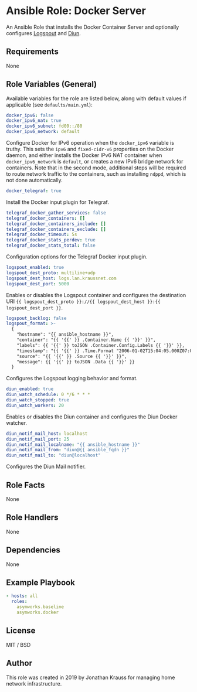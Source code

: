 # Ansible Role: Docker Server

An Ansible Role that installs the Docker Container Server and optionally configures [Logspout](https://github.com/gliderlabs/logspout) and [Diun](https://crazymax.dev/diun/).

## Requirements

None

## Role Variables (General)

Available variables for the role are listed below, along with default values if applicable (see `defaults/main.yml`):

```yaml
docker_ipv6: false
docker_ipv6_nat: true
docker_ipv6_subnet: fd00::/80
docker_ipv6_network: default
```

Configure Docker for IPv6 operation when the `docker_ipv6` variable is truthy. This sets the `ipv6` and `fixed-cidr-v6` properties on the Docker daemon, and either installs the Docker IPv6 NAT container when `docker_ipv6_network` is `default`, or creates a new IPv6 bridge network for containers. Note that in the second mode, additional steps will be required to route network traffic to the containers, such as installing `ndppd`, which is not done automatically.

```yaml
docker_telegraf: true
```

Install the Docker input plugin for Telegraf.

```yaml
telegraf_docker_gather_services: false
telegraf_docker_containers: []
telegraf_docker_containers_include: []
telegraf_docker_containers_exclude: []
telegraf_docker_timeout: 5s
telegraf_docker_stats_perdev: true
telegraf_docker_stats_total: false
```

Configuration options for the Telegraf Docker input plugin.

```yaml
logspout_enabled: true
logspout_dest_proto: multiline+udp
logspout_dest_host: logs.lan.kraussnet.com
logspout_dest_port: 5000
```

Enables or disables the Logspout container and configures the destination URI `{{ logspout_dest_proto }}://{{ logspout_dest_host }}:{{ logspout_dest_port }}`.

```yaml
logspout_backlog: false
logspout_format: >-
  {
    "hostname": "{{ ansible_hostname }}",
    "container": "{{ '{{' }} .Container.Name {{ '}}' }}",
    "labels": {{ '{{' }} toJSON .Container.Config.Labels {{ '}}' }},
    "timestamp": "{{ '{{' }} .Time.Format "2006-01-02T15:04:05.000Z07:00" {{ '}}' }}",
    "source": "{{ '{{' }} .Source {{ '}}' }}",
    "message": {{ '{{' }} toJSON .Data {{ '}}' }}
  }
```

Configures the Logspout logging behavior and format.

```yaml
diun_enabled: true
diun_watch_schedule: 0 */6 * * *
diun_watch_stopped: true
diun_watch_workers: 20
```

Enables or disables the Diun container and configures the Diun Docker watcher.

```yaml
diun_notif_mail_host: localhost
diun_notif_mail_port: 25
diun_notif_mail_localname: "{{ ansible_hostname }}"
diun_notif_mail_from: "diun@{{ ansible_fqdn }}"
diun_notif_mail_to: "diun@localhost"
```

Configures the Diun Mail notifier.

## Role Facts

None

## Role Handlers

None

## Dependencies

None

## Example Playbook

```yaml
- hosts: all
  roles:
    asymworks.baseline
    asymworks.docker
```

## License

MIT / BSD

## Author

This role was created in 2019 by Jonathan Krauss for managing home network infrastructure.
